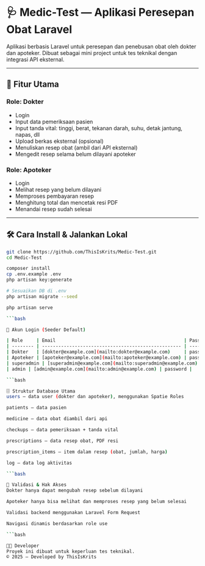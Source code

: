 # 🩺 Medic-Test — Aplikasi Peresepan Obat Laravel

Aplikasi berbasis Laravel untuk peresepan dan penebusan obat oleh dokter dan apoteker. Dibuat sebagai mini project untuk tes teknikal dengan integrasi API eksternal.

---

## 🚀 Fitur Utama

### Role: Dokter
- Login
- Input data pemeriksaan pasien
- Input tanda vital: tinggi, berat, tekanan darah, suhu, detak jantung, napas, dll
- Upload berkas eksternal (opsional)
- Menuliskan resep obat (ambil dari API eksternal)
- Mengedit resep selama belum dilayani apoteker

### Role: Apoteker
- Login
- Melihat resep yang belum dilayani
- Memproses pembayaran resep
- Menghitung total dan mencetak resi PDF
- Menandai resep sudah selesai

---

## 🛠️ Cara Install & Jalankan Lokal

```bash
git clone https://github.com/ThisIsKrits/Medic-Test.git
cd Medic-Test

composer install
cp .env.example .env
php artisan key:generate

# Sesuaikan DB di .env
php artisan migrate --seed

php artisan serve

```bash

🔐 Akun Login (Seeder Default)

| Role     | Email                                               | Password |
| -------- | --------------------------------------------------- | -------- |
| Dokter   | [dokter@example.com](mailto:dokter@example.com)     | password |
| Apoteker | [apoteker@example.com](mailto:apoteker@example.com) | password |
| superadmin | [superadmin@example.com](mailto:superadmin@example.com) | password |
| admin | [admin@example.com](mailto:admin@example.com) | password |

```bash

🗄️ Struktur Database Utama
users – data user (dokter dan apoteker), menggunakan Spatie Roles

patients – data pasien

medicine – data obat diambil dari api

checkups – data pemeriksaan + tanda vital

prescriptions – data resep obat, PDF resi

prescription_items – item dalam resep (obat, jumlah, harga)

log – data log aktivitas

```bash

🧾 Validasi & Hak Akses
Dokter hanya dapat mengubah resep sebelum dilayani

Apoteker hanya bisa melihat dan memproses resep yang belum selesai

Validasi backend menggunakan Laravel Form Request

Navigasi dinamis berdasarkan role use

```bash

🧑‍💻 Developer
Proyek ini dibuat untuk keperluan tes teknikal.
© 2025 – Developed by ThisIsKrits
